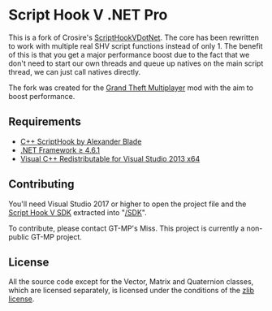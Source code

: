 Script Hook V .NET Pro
======================

This is a fork of Crosire's [ScriptHookVDotNet](https://github.com/crosire/scripthookvdotnet). The core has been rewritten to work with multiple real SHV script functions instead of only 1. The benefit of this is that you get a major performance boost due to the fact that we don't need to start our own threads and queue up natives on the main script thread, we can just call natives directly.

The fork was created for the [Grand Theft Multiplayer](https://gt-mp.net/) mod with the aim to boost performance.

## Requirements

* [C++ ScriptHook by Alexander Blade](http://www.dev-c.com/gtav/scripthookv/)
* [.NET Framework ≥ 4.6.1](https://www.microsoft.com/download/details.aspx?id=42642)
* [Visual C++ Redistributable for Visual Studio 2013 x64](https://www.microsoft.com/download/details.aspx?id=40784)

## Contributing

You'll need Visual Studio 2017 or higher to open the project file and the [Script Hook V SDK](http://www.dev-c.com/gtav/scripthookv/) extracted into "[/SDK](/SDK)".

To contribute, please contact GT-MP's Miss. This project is currently a non-public GT-MP project.

## License

All the source code except for the Vector, Matrix and Quaternion classes, which are licensed separately, is licensed under the conditions of the [zlib license](LICENSE.txt).
